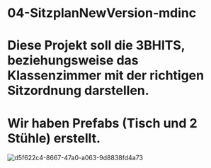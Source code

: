 # 04-SitzplanNewVersion-mdinc
# Diese Projekt soll die 3BHITS, beziehungsweise das Klassenzimmer mit der richtigen Sitzordnung darstellen.
# Wir haben Prefabs (Tisch und 2 Stühle) erstellt.
 ![d5f622c4-8667-47a0-a063-9d8838fd4a73](https://github.com/user-attachments/assets/32c8a640-43e0-446a-996c-47a3db9b597c)
